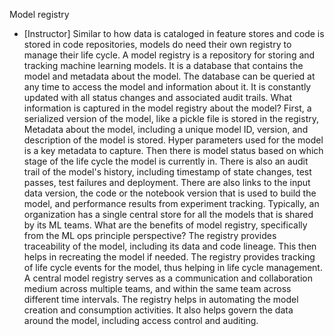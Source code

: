Model registry
- [Instructor] Similar to how data is cataloged in feature stores and code is stored in code repositories, models do need their own registry to manage their life cycle. A model registry is a repository for storing and tracking machine learning models. It is a database that contains the model and metadata about the model. The database can be queried at any time to access the model and information about it. It is constantly updated with all status changes and associated audit trails. What information is captured in the model registry about the model? First, a serialized version of the model, like a pickle file is stored in the registry, Metadata about the model, including a unique model ID, version, and description of the model is stored. Hyper parameters used for the model is a key metadata to capture. Then there is model status based on which stage of the life cycle the model is currently in. There is also an audit trail of the model's history, including timestamp of state changes, test passes, test failures and deployment. There are also links to the input data version, the code or the notebook version that is used to build the model, and performance results from experiment tracking. Typically, an organization has a single central store for all the models that is shared by its ML teams. What are the benefits of model registry, specifically from the ML ops principle perspective? The registry provides traceability of the model, including its data and code lineage. This then helps in recreating the model if needed. The registry provides tracking of life cycle events for the model, thus helping in life cycle management. A central model registry serves as a communication and collaboration medium across multiple teams, and within the same team across different time intervals. The registry helps in automating the model creation and consumption activities. It also helps govern the data around the model, including access control and auditing.
